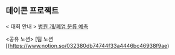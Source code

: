 ## 데이콘 프로젝트

< 대회 안내 >
[병원 개/폐업 분류 예측](https://dacon.io/competitions/official/9565/overview/description/)


<공유 노션>
[팀 노션[(https://www.notion.so/032380db74744f33a4446bc46938f9ae)

